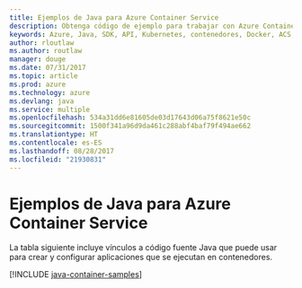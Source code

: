 ```yaml
---
title: Ejemplos de Java para Azure Container Service
description: Obtenga código de ejemplo para trabajar con Azure Container Service desde aplicaciones Java.
keywords: Azure, Java, SDK, API, Kubernetes, contenedores, Docker, ACS, registro, imágenes
author: rloutlaw
ms.author: routlaw
manager: douge
ms.date: 07/31/2017
ms.topic: article
ms.prod: azure
ms.technology: azure
ms.devlang: java
ms.service: multiple
ms.openlocfilehash: 534a31dd6e81605de03d17643d06a75f8621e50c
ms.sourcegitcommit: 1500f341a96d9da461c288abf4baf79f494ae662
ms.translationtype: HT
ms.contentlocale: es-ES
ms.lasthandoff: 08/28/2017
ms.locfileid: "21930831"
---
```

# <a name="java-samples-for-azure-container-service"></a>Ejemplos de Java para Azure Container Service

La tabla siguiente incluye vínculos a código fuente Java que puede usar para crear y configurar aplicaciones que se ejecutan en contenedores.

[!INCLUDE [java-container-samples](includes/java-container-samples.md)]